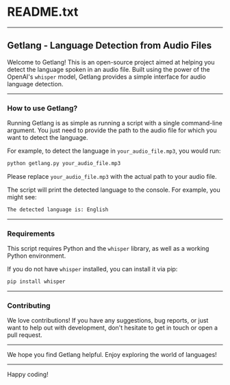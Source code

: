# README.txt

---
## Getlang - Language Detection from Audio Files

Welcome to Getlang! This is an open-source project aimed at helping you detect the language spoken in an audio file. Built using the power of the OpenAI's `whisper` model, Getlang provides a simple interface for audio language detection.

---

### How to use Getlang?

Running Getlang is as simple as running a script with a single command-line argument. You just need to provide the path to the audio file for which you want to detect the language.

For example, to detect the language in `your_audio_file.mp3`, you would run:

```bash
python getlang.py your_audio_file.mp3
```

Please replace `your_audio_file.mp3` with the actual path to your audio file.

The script will print the detected language to the console. For example, you might see:

```bash
The detected language is: English
```

---

### Requirements

This script requires Python and the `whisper` library, as well as a working Python environment. 

If you do not have `whisper` installed, you can install it via pip:

```bash
pip install whisper
```

---

### Contributing

We love contributions! If you have any suggestions, bug reports, or just want to help out with development, don't hesitate to get in touch or open a pull request.

---

We hope you find Getlang helpful. Enjoy exploring the world of languages!

---

Happy coding!
